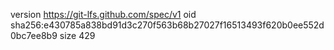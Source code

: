 version https://git-lfs.github.com/spec/v1
oid sha256:e430785a838bd91d3c270f563b68b27027f16513493f620b0ee552d0bc7ee8b9
size 429
